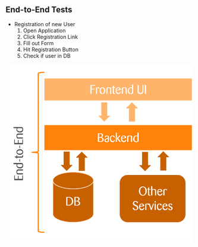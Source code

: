 ## End-to-End Tests

<div class="horizontal-2">
<div>
    <ul>
        <li>Registration of new User
            <ol>
                <li>Open Application</li>
                <li>Click Registration Link</li>
                <li>Fill out Form</li>
                <li>Hit Registration Button</li>
                <li class="checkmark">Check if user in DB</li>
            </ol>
        </li>
    </ul>
</div>
<div>
    <img src="images/application-architecture.png">
</div>
</div>
